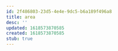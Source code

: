 ```yaml
---
id: 2f486803-23d5-4e4e-9dc5-b6a189f496a8
title: area
desc: ''
updated: 1618573870585
created: 1618573870585
stub: true
---
```


